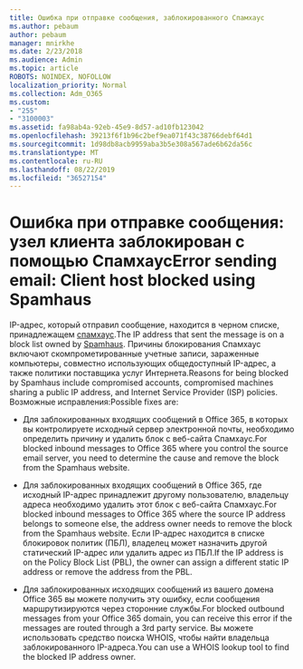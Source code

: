 ```yaml
---
title: Ошибка при отправке сообщения, заблокированного Спамхаус
ms.author: pebaum
author: pebaum
manager: mnirkhe
ms.date: 2/23/2018
ms.audience: Admin
ms.topic: article
ROBOTS: NOINDEX, NOFOLLOW
localization_priority: Normal
ms.collection: Adm_O365
ms.custom:
- "255"
- "3100003"
ms.assetid: fa98ab4a-92eb-45e9-8d57-ad10fb123042
ms.openlocfilehash: 39213f6f1b96c2bef9ea071f43c38766debf64d1
ms.sourcegitcommit: 1d98db8acb9959aba3b5e308a567ade6b62da56c
ms.translationtype: MT
ms.contentlocale: ru-RU
ms.lasthandoff: 08/22/2019
ms.locfileid: "36527154"
---
```

# <a name="error-sending-email-client-host-blocked-using-spamhaus"></a><span data-ttu-id="65d4e-102">Ошибка при отправке сообщения: узел клиента заблокирован с помощью Спамхаус</span><span class="sxs-lookup"><span data-stu-id="65d4e-102">Error sending email: Client host blocked using Spamhaus</span></span>

<span data-ttu-id="65d4e-103">IP-адрес, который отправил сообщение, находится в черном списке, принадлежащем [спамхаус](https://go.microsoft.com/fwlink/p/?linkid=123245).</span><span class="sxs-lookup"><span data-stu-id="65d4e-103">The IP address that sent the message is on a block list owned by [Spamhaus](https://go.microsoft.com/fwlink/p/?linkid=123245).</span></span> <span data-ttu-id="65d4e-104">Причины блокирования Спамхаус включают скомпрометированные учетные записи, зараженные компьютеры, совместно использующих общедоступный IP-адрес, а также политики поставщика услуг Интернета.</span><span class="sxs-lookup"><span data-stu-id="65d4e-104">Reasons for being blocked by Spamhaus include compromised accounts, compromised machines sharing a public IP address, and Internet Service Provider (ISP) policies.</span></span> <span data-ttu-id="65d4e-105">Возможные исправления:</span><span class="sxs-lookup"><span data-stu-id="65d4e-105">Possible fixes are:</span></span>
  
- <span data-ttu-id="65d4e-106">Для заблокированных входящих сообщений в Office 365, в которых вы контролируете исходный сервер электронной почты, необходимо определить причину и удалить блок с веб-сайта Спамхаус.</span><span class="sxs-lookup"><span data-stu-id="65d4e-106">For blocked inbound messages to Office 365 where you control the source email server, you need to determine the cause and remove the block from the Spamhaus website.</span></span>

- <span data-ttu-id="65d4e-107">Для заблокированных входящих сообщений в Office 365, где исходный IP-адрес принадлежит другому пользователю, владельцу адреса необходимо удалить этот блок с веб-сайта Спамхаус.</span><span class="sxs-lookup"><span data-stu-id="65d4e-107">For blocked inbound messages to Office 365 where the source IP address belongs to someone else, the address owner needs to remove the block from the Spamhaus website.</span></span> <span data-ttu-id="65d4e-108">Если IP-адрес находится в списке блокировок политик (ПБЛ), владелец может назначить другой статический IP-адрес или удалить адрес из ПБЛ.</span><span class="sxs-lookup"><span data-stu-id="65d4e-108">If the IP address is on the Policy Block List (PBL), the owner can assign a different static IP address or remove the address from the PBL.</span></span>

- <span data-ttu-id="65d4e-109">Для заблокированных исходящих сообщений из вашего домена Office 365 вы можете получить эту ошибку, если сообщения маршрутизируются через сторонние службы.</span><span class="sxs-lookup"><span data-stu-id="65d4e-109">For blocked outbound messages from your Office 365 domain, you can receive this error if the messages are routed through a 3rd party service.</span></span> <span data-ttu-id="65d4e-110">Вы можете использовать средство поиска WHOIS, чтобы найти владельца заблокированного IP-адреса.</span><span class="sxs-lookup"><span data-stu-id="65d4e-110">You can use a WHOIS lookup tool to find the blocked IP address owner.</span></span>
